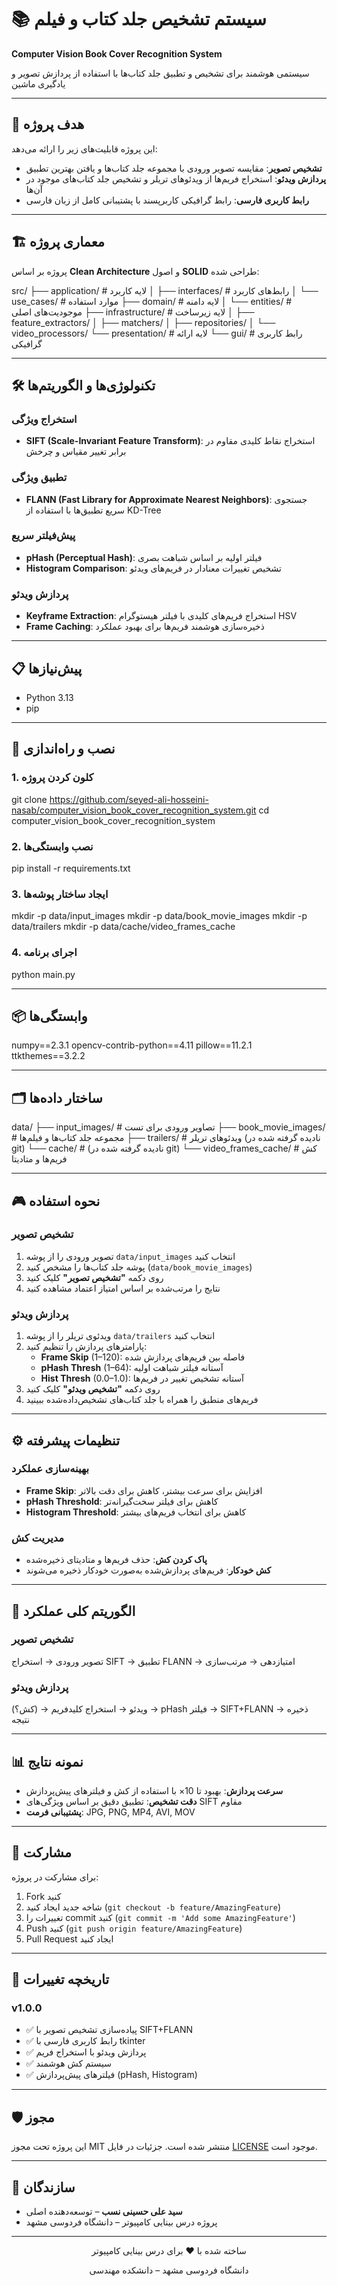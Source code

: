 # 📚 سیستم تشخیص جلد کتاب و فیلم  
**Computer Vision Book Cover Recognition System**

سیستمی هوشمند برای تشخیص و تطبیق جلد کتاب‌ها با استفاده از پردازش تصویر و یادگیری ماشین

---

## 🎯 هدف پروژه  
این پروژه قابلیت‌های زیر را ارائه می‌دهد:  
- **تشخیص تصویر**: مقایسه تصویر ورودی با مجموعه جلد کتاب‌ها و یافتن بهترین تطبیق  
- **پردازش ویدئو**: استخراج فریم‌ها از ویدئوهای تریلر و تشخیص جلد کتاب‌های موجود در آن‌ها  
- **رابط کاربری فارسی**: رابط گرافیکی کاربرپسند با پشتیبانی کامل از زبان فارسی  

---

## 🏗️ معماری پروژه  
پروژه بر اساس **Clean Architecture** و اصول **SOLID** طراحی شده:

src/
├── application/         # لایه کاربرد
│   ├── interfaces/      # رابط‌های کاربرد
│   └── use_cases/       # موارد استفاده
├── domain/              # لایه دامنه
│   └── entities/        # موجودیت‌های اصلی
├── infrastructure/      # لایه زیرساخت
│   ├── feature_extractors/
│   ├── matchers/
│   ├── repositories/
│   └── video_processors/
└── presentation/        # لایه ارائه
    └── gui/             # رابط کاربری گرافیکی



---

## 🛠️ تکنولوژی‌ها و الگوریتم‌ها  

### استخراج ویژگی  
- **SIFT (Scale-Invariant Feature Transform)**: استخراج نقاط کلیدی مقاوم در برابر تغییر مقیاس و چرخش  

### تطبیق ویژگی  
- **FLANN (Fast Library for Approximate Nearest Neighbors)**: جستجوی سریع تطبیق‌ها با استفاده از KD-Tree  

### پیش‌فیلتر سریع  
- **pHash (Perceptual Hash)**: فیلتر اولیه بر اساس شباهت بصری  
- **Histogram Comparison**: تشخیص تغییرات معنادار در فریم‌های ویدئو  

### پردازش ویدئو  
- **Keyframe Extraction**: استخراج فریم‌های کلیدی با فیلتر هیستوگرام HSV  
- **Frame Caching**: ذخیره‌سازی هوشمند فریم‌ها برای بهبود عملکرد  

---

## 📋 پیش‌نیازها  
- Python 3.13  
- pip  

---

## 🚀 نصب و راه‌اندازی  

### 1. کلون کردن پروژه  
git clone https://github.com/seyed-ali-hosseini-nasab/computer_vision_book_cover_recognition_system.git
cd computer_vision_book_cover_recognition_system


### 2. نصب وابستگی‌ها  
pip install -r requirements.txt


### 3. ایجاد ساختار پوشه‌ها  
mkdir -p data/input_images
mkdir -p data/book_movie_images
mkdir -p data/trailers
mkdir -p data/cache/video_frames_cache


### 4. اجرای برنامه  
python main.py


---

## 📦 وابستگی‌ها  
numpy==2.3.1
opencv-contrib-python==4.11
pillow==11.2.1
ttkthemes==3.2.2


---

## 🗂️ ساختار داده‌ها  
data/
├── input_images/ # تصاویر ورودی برای تست
├── book_movie_images/ # مجموعه جلد کتاب‌ها و فیلم‌ها
├── trailers/ # ویدئوهای تریلر (نادیده گرفته شده در git)
└── cache/ # (نادیده گرفته شده در git)
    └── video_frames_cache/ # کش فریم‌ها و متادیتا



---

## 🎮 نحوه استفاده  

### تشخیص تصویر  
1. تصویر ورودی را از پوشه `data/input_images` انتخاب کنید  
2. پوشه جلد کتاب‌ها را مشخص کنید (`data/book_movie_images`)  
3. روی دکمه **"تشخیص تصویر"** کلیک کنید  
4. نتایج را مرتب‌شده بر اساس امتیاز اعتماد مشاهده کنید  

### پردازش ویدئو  
1. ویدئوی تریلر را از پوشه `data/trailers` انتخاب کنید  
2. پارامترهای پردازش را تنظیم کنید:  
   - **Frame Skip** (1–120): فاصله بین فریم‌های پردازش شده  
   - **pHash Thresh** (1–64): آستانه فیلتر شباهت اولیه  
   - **Hist Thresh** (0.0–1.0): آستانه تشخیص تغییر در فریم‌ها  
3. روی دکمه **"تشخیص ویدئو"** کلیک کنید  
4. فریم‌های منطبق را همراه با جلد کتاب‌های تشخیص‌داده‌شده ببینید  

---

## ⚙️ تنظیمات پیشرفته  

### بهینه‌سازی عملکرد  
- **Frame Skip**: افزایش برای سرعت بیشتر، کاهش برای دقت بالاتر  
- **pHash Threshold**: کاهش برای فیلتر سخت‌گیرانه‌تر  
- **Histogram Threshold**: کاهش برای انتخاب فریم‌های بیشتر  

### مدیریت کش  
- **پاک کردن کش**: حذف فریم‌ها و متادیتای ذخیره‌شده  
- **کش خودکار**: فریم‌های پردازش‌شده به‌صورت خودکار ذخیره می‌شوند  

---

## 🔧 الگوریتم کلی عملکرد  

### تشخیص تصویر  
تصویر ورودی → استخراج SIFT → تطبیق FLANN → امتیازدهی → مرتب‌سازی


### پردازش ویدئو  
ویدئو → استخراج کلیدفریم → (کش؟) → pHash فیلتر → SIFT+FLANN → ذخیره نتیجه


---

## 📊 نمونه نتایج  
- **سرعت پردازش**: بهبود تا 10× با استفاده از کش و فیلترهای پیش‌پردازش  
- **دقت تشخیص**: تطبیق دقیق بر اساس ویژگی‌های SIFT مقاوم  
- **پشتیبانی فرمت**: JPG, PNG, MP4, AVI, MOV  

---

## 🤝 مشارکت  
برای مشارکت در پروژه:  
1. Fork کنید  
2. شاخه جدید ایجاد کنید (`git checkout -b feature/AmazingFeature`)  
3. تغییرات را commit کنید (`git commit -m 'Add some AmazingFeature'`)  
4. Push کنید (`git push origin feature/AmazingFeature`)  
5. Pull Request ایجاد کنید  

---

## 📝 تاریخچه تغییرات  

### v1.0.0  
- ✅ پیاده‌سازی تشخیص تصویر با SIFT+FLANN  
- ✅ رابط کاربری فارسی با tkinter  
- ✅ پردازش ویدئو با استخراج فریم  
- ✅ سیستم کش هوشمند  
- ✅ فیلترهای پیش‌پردازش (pHash, Histogram)  

---

## 🛡️ مجوز  
این پروژه تحت مجوز MIT منتشر شده است. جزئیات در فایل [LICENSE](LICENSE) موجود است.  

---

## 👥 سازندگان  
- **سید علی حسینی نسب** – توسعه‌دهنده اصلی  
- پروژه درس بینایی کامپیوتر – دانشگاه فردوسی مشهد  

---

<div align="center">
  <p>ساخته شده با ❤️ برای درس بینایی کامپیوتر</p>
  <p>دانشگاه فردوسی مشهد – دانشکده مهندسی</p>
</div>
